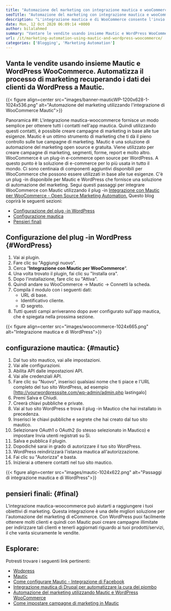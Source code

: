 ```yaml
---
title: "Automazione del marketing con integrazione mautica e wooCommerce" 
seoTitle: "Automazione del marketing con integrazione mautica e wooCommerce" 
description: "L'integrazione mautica e di WooCommerce consente l'invio di informazioni di contatto dai siti WordPress a Mautic. Ciò aiuta a commercializzare i prodotti attraverso l'app mautica." 
date: Mon, 12 Oct 2020 06:09:14 +0000
author: bilalahmed
summary: "Vantare le vendite usando insieme Mautic e WordPress WooCommerce. Automatizza il processo di marketing recuperando i dati dei clienti da WordPress a Mautic." 
url: /it/marketing-automation-using-mautic-and-wordpress-woocommerce/
categories: ['Blogging', 'Marketing Automation']
---
```


## Vanta le vendite usando insieme Mautic e WordPress WooCommerce. Automatizza il processo di marketing recuperando i dati dei clienti da WordPress a Mautic.

{{< figure align=center src="images/banner-mauticWP-1200x628-1-1024x536.png" alt="Automazione del marketing utilizzando l'integrazione di WooCommerce Mautic">}}


Panoramica ##:
L'integrazione mautica-woocommerce fornisce un modo semplice per ottenere tutti i contatti nell'app mautica. Quindi utilizzando questi contatti, è possibile creare campagne di marketing in base alle tue esigenze. Mautic è un ottimo strumento di marketing che ti dà il pieno controllo sulle tue campagne di marketing.
Mautic è una soluzione di automazione del marketing open source e gratuita. Viene utilizzato per creare campagne di marketing, segmenti, forme, report e molto altro.
WooCommerce è un plug-in e-commerce open source per WordPress. A questo punto è la soluzione di e-commerce per lo più usata in tutto il mondo. Ci sono centinaia di componenti aggiuntivi disponibili per WooCommerce che possono essere utilizzati in base alle tue esigenze.
C'è un plug -in disponibile per Mautic e WordPress che fornisce una soluzione di automazione del marketing. Segui questi passaggi per integrare WooCommerce con Mautic utilizzando il plug -in [Integrazione con Mautic per WooCommerce - Open Source Marketing Automation.][1]
Questo blog coprirà le seguenti sezioni:
  * [Configurazione del plug -in WordPress][2]
  * [Configurazione mautica][3]
  * [Pensieri finali][4]

## Configurazione del plug -in WordPress   {#WordPress}
  1. Vai ai plugin.
  2. Fare clic su "Aggiungi nuovo".
  3. Cerca “**Integrazione con Mautic per WooCommerce**“.
  4. Una volta trovato il plugin, fai clic su "Installa ora".
  5. Dopo l'installazione, fare clic su "Attiva".
  6. Quindi andare su WooCommerce -> Mautic -> Connetti la scheda.
  7. Compila il modulo con i seguenti dati:
      * URL di base.
      * Identificativo cliente.
      * ID segreto.
  8. Tutti questi campi arriveranno dopo aver configurato sull'app mautica, che è spiegata nella prossima sezione.

{{< figure align=center src="images/woocommerce-1024x665.png" alt="Integrazione mautica e di WordPress">}}


## configurazione mautica:   {#mautic}
  1. Dal tuo sito mautico, vai alle impostazioni.
  2. Vai alle configurazioni.
  3. Abilita API dalle impostazioni API.
  4. Vai alle credenziali API.
  5. Fare clic su "Nuovo", inserisci qualsiasi nome che ti piace e l'URL completo del tuo sito WordPress, ad esempio [http://yourwordpresssite.com/wp-admin/admin.php lastingalo]
  6. Premi Salva e Chiudi.
  7. Creerà chiavi pubbliche e private.
  8. Vai al tuo sito WordPress e trova il plug -in Mautico che hai installato in precedenza.
  9. Inserisci le chiavi pubbliche e segrete che hai creato dal tuo sito mautico.
 10. Selezionare OAuth1 o OAuth2 (lo stesso selezionato in Mautico) e impostare Invia utenti registrati su Sì.
 11. Salva e pubblica il plugin.
 12. Dopodiché sarai in grado di autorizzare il tuo sito WordPress.
 13. WordPress reindirizzarà l'istanza mautica all'autorizzazione.
 14. Fai clic su "Autorizza" e basta.
 15. Inizierai a ottenere contatti nel tuo sito mautico.

{{< figure align=center src="images/mautic-1024x622.png" alt="Passaggi di integrazione mautica e di WordPress">}}


## pensieri finali:   {#final}
L'integrazione mautica-woocommerce può aiutarti a raggiungere i tuoi obiettivi di marketing. Questa integrazione è una delle migliori soluzione per l'automazione del marketing di eCommerce. Con WordPress puoi facilmente ottenere molti clienti e quindi con Mautic puoi creare campagne illimitate per indirizzare tali clienti e tenerli aggiornati riguardo ai tuoi prodotti/servizi, il che vanta sicuramente le vendite.

## Esplorare:
Potresti trovare i seguenti link pertinenti:
  * [Wodpress][6]
  * [Mautic][7]
  * [Come configurare Mautic - Integrazione di Facebook][8]
  * [Integrazione mautica di Drupal per automatizzare la cura dei piombo][9]
  * [Automazione del marketing utilizzando Mautic e WordPress WooCommerce][10]
  * [Come impostare campagne di marketing in Mautic][11]

  
[1]: https://href.li/?https://wordpress.org/plugins/enhanced-woocommerce-mautic-integration/
[2]: #wordpress
[3]: #mautic
[4]: #final
[5]: https://href.li/?http://yourWordpressSite.com/wp-admin/admin.php
[6]: https://products.containerize.com/blogging/wordpress
[7]: https://products.containerize.com/marketing-automation/mautic
[8]: https://blog.containerize.com/marketing-automation/how-to-setup-mautic-facebook-integration/
[9]: https://blog.containerize.com/content-management/drupal-tutorial-automate-lead-growth-with-drupal-mautic/
[10]: https://blog.containerize.com/blogging/it/marketing-automation-using-mautic-and-wordpress-woocommerce/
[11]: https://blog.containerize.com/marketing-automation/how-to-setup-marketing-campaigns-using-mautic-campaign-builder/
